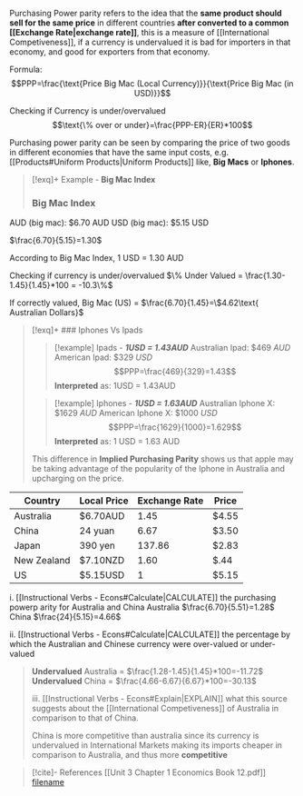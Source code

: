 
Purchasing Power parity refers to the idea that the **same product should sell for the same price** in different countries **after converted to a common [[Exchange Rate|exchange rate]]**, this is a measure of [[International Competiveness]], if a currency is undervalued it is bad for importers in that economy, and good for exporters from that economy.

Formula:
$$PPP=\frac{\text{Price Big Mac (Local Currency)}}{\text{Price Big Mac (in USD)}}$$

Checking if Currency is under/overvalued
$$\text{\% over or under}=\frac{PPP-ER}{ER}*100$$

Purchasing power parity can be seen by comparing the price of two goods in different economies that have the same input costs, e.g. [[Products#Uniform Products|Uniform Products]] like, **Big Macs** or **Iphones**.

>[!exq]+ Example - **Big Mac Index**
>### Big Mac Index
>
AUD (big mac): $6.70 AUD
USD (big mac): $5.15 USD
>
 $\frac{6.70}{5.15}=1.30$
>
According to Big Mac Index, 1 USD = 1.30 AUD
>
Checking if currency is under/overvalued
$\% Under Valued = \frac{1.30-1.45}{1.45}*100 = -10.3\%$
>
If correctly valued, Big Mac (US) = $\frac{6.70}{1.45}=\$4.62\text{ Australian Dollars}$

>[!exq]+ ### Iphones Vs Ipads
>>[!example] Ipads - ***1USD = 1.43AUD***
>Australian Ipad: $469 *AUD*
American Ipad: $329 *USD*
$$PPP=\frac{469}{329}=1.43$$
**Interpreted** as: 1USD = 1.43AUD
>
>>
>
>>[!example] Iphones - ***1USD = 1.63AUD***
>Australian Iphone X: $1629 *AUD*
American Iphone X: $1000 *USD*
$$PPP=\frac{1629}{1000}=1.629$$
**Interpreted** as: 1 USD = 1.63 AUD
> 
> This difference in **Implied Purchasing Parity** shows us that apple may be taking advantage of the popularity of the Iphone in Australia and upcharging on the price.

| Country     | Local Price | Exchange Rate | Price |
| ----------- | ----------- | ------------- | ----- |
| Australia   | $6.70AUD    | 1.45          | $4.55 |
| China       | 24 yuan     | 6.67          | $3.50 |
| Japan       | 390 yen     | 137.86        | $2.83 |
| New Zealand | $7.10NZD    | 1.60          | $.44  |
| US          | $5.15USD    | 1             | $5.15      |

i. [[Instructional Verbs - Econs#Calculate|CALCULATE]] the purchasing powerp arity for Australia and China
Australia $\frac{6.70}{5.51}=1.28$
China $\frac{24}{5.15}=4.66$

ii. [[Instructional Verbs - Econs#Calculate|CALCULATE]] the percentage by which the Australian and Chinese currency were over-valued or under-valued
>
>**Undervalued**  Australia = $\frac{1.28-1.45}{1.45}*100=-11.72$
>**Undervalued** China = $\frac{4.66-6.67}{6.67}*100=-30.13$
>
>iii. [[Instructional Verbs - Econs#Explain|EXPLAIN]] what this source suggests about the [[International Competiveness]] of Australia in comparison to that of China.
>
>China is more competitive than australia since its currency is undervalued in International Markets making its imports cheaper in comparison to Australia, and thus more **competitive**


>[!cite]- References
>[[Unit 3 Chapter 1 Economics Book 12.pdf]]
>[filename](file:///<absolute-path>)
